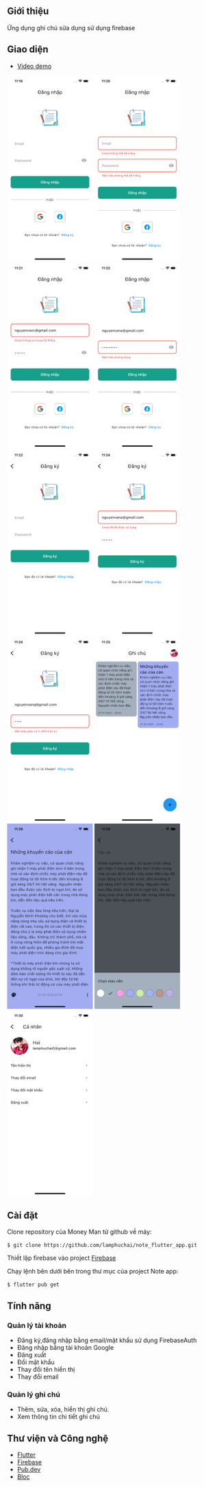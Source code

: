 ## Giới thiệu
Ứng dụng ghi chú sửa dụng sử dụng firebase

## **Giao diện**
* [Video demo](https://youtu.be/RSoTU3A0JrE)

<img width="200" src="screenshots/sign-in.png"></a>
<img width="200" src="screenshots/sign-in-2.png"></a>
<img width="200" src="screenshots/sign-in-3.png"></a>
<img width="200" src="screenshots/sign-in-4.png"></a>
<img width="200" src="screenshots/sign-up.png"></a>
<img width="200" src="screenshots/sign-up-1.png"></a>
<img width="200" src="screenshots/sign-up-2.png"></a>
<img width="200" src="screenshots/home.png"></a>
<img width="200" src="screenshots/note.png"></a>
<img width="200" src="screenshots/note-1.png"></a>
<img width="200" src="screenshots/user.png"></a>

## **Cài đặt**

Clone repository của Money Man từ github về máy:	

    $ git clone https://github.com/lamphuchai/note_flutter_app.git

Thiết lập firebase vào project
   [Firebase](https://console.firebase.google.com/)

Chạy lệnh bên dưới bên trong thư mục của project Note app:

    $ flutter pub get


## **Tính năng**

### **Quản lý tài khoản**

* Đăng ký,đăng nhập bằng email/mật khẩu sử dụng FirebaseAuth
* Đăng nhập bằng tài khoản Google
* Đăng xuất
* Đổi mật khẩu
* Thay đổi tên hiển thị
* Thay đổi email

### **Quản lý ghi chú**

* Thêm, sửa, xóa, hiển thị ghi chú.
* Xem thông tin chi tiết ghi chú

## **Thư viện và Công nghệ**
*	[Flutter](https://flutter.dev/)
*	[Firebase](https://firebase.google.com/)
*	[Pub.dev](https://pub.dev/)
*	[Bloc](https://github.com/felangel/bloc)